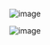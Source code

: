 ![image](https://github.com/vikramlance/knowledgePointers/assets/15951170/067a7f56-4af7-4b8e-86bf-f1d6fa885d04)

![image](https://github.com/vikramlance/knowledgePointers/assets/15951170/f83e3176-9f0a-4070-ad3e-c9d56a3d32d7)
